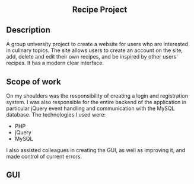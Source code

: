 <h2 align="center">Recipe Project</h2>

## Description
A group university project to create a website for users who are interested in culinary topics. The site allows users to create an account on the site, add, delete and edit their own recipes, and be inspired by other users' recipes. It has a modern clear interface.

## Scope of work
On my shoulders was the responsibility of creating a login and registration system. I was also responsible for the entire backend of the application in particular jQuery event handling and communication with the MySQL database.
The technologies I used were:
- PHP
- jQuery
- MySQL

I also assisted colleagues in creating the GUI, as well as improving it, and made control of current errors.

## GUI
